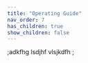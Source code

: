 ```yaml
---
title: "Operating Guide"
nav_order: 7
has_children: true
show_children: false
---
```




;adkfhg lsdjhf vlsjkdfh ;